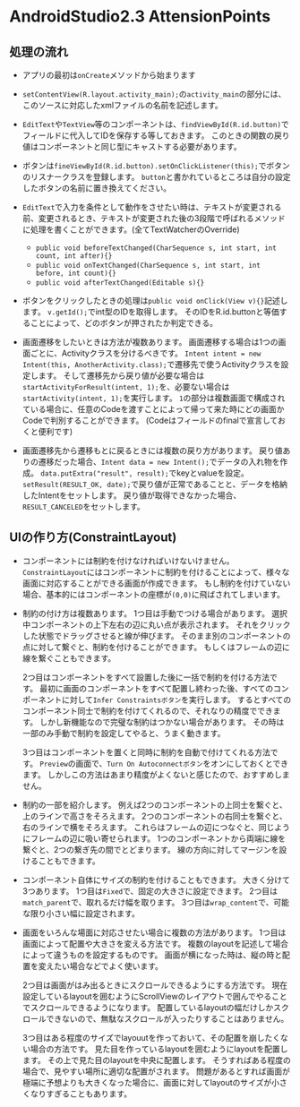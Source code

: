 ﻿# AndroidStudio2.3 AttensionPoints

## 処理の流れ
- アプリの最初は`onCreate`メソッドから始まります

- `setContentView(R.layout.activity_main);`の`activity_main`の部分には、このソースに対応したxmlファイルの名前を記述します。

- `EditText`や`TextView`等のコンポーネントは、`findViewById(R.id.button)`でフィールドに代入してIDを保存する等しておきます。
	このときの関数の戻り値はコンポーネントと同じ型にキャストする必要があります。

- ボタンは`fineViewById(R.id.button).setOnClickListener(this);`でボタンのリスナークラスを登録します。
	`button`と書かれているところは自分の設定したボタンの名前に置き換えてください。

- `EditText`で入力を条件として動作をさせたい時は、テキストが変更される前、変更されるとき、テキストが変更された後の3段階で呼ばれるメソッドに処理を書くことができます。(全てTextWatcherのOverride)
	- `public void beforeTextChanged(CharSequence s, int start, int count, int after){}`
	- `public void onTextChanged(CharSequence s, int start, int before, int count){}`
	- `public void afterTextChanged(Editable s){}`

- ボタンをクリックしたときの処理は`public void onClick(View v){}`記述します。
	`v.getId();`でint型のIDを取得します。
	そのIDをR.id.buttonと等価することによって、どのボタンが押されたか判定できる。

- 画面遷移をしたいときは方法が複数あります。
	画面遷移する場合は1つの画面ごとに、Activityクラスを分けるべきです。
	`Intent intent = new Intent(this, AnotherActivity.class);`で遷移先で使うActivityクラスを設定します。
	そして遷移先から戻り値が必要な場合は`startActivityForResult(intent, 1);`を、必要ない場合は`startActivity(intent, 1);`を実行します。
	`1`の部分は複数画面で構成されている場合に、任意のCodeを渡すことによって帰って来た時にどの画面かCodeで判別することができます。
	(Codeはフィールドのfinalで宣言しておくと便利です)

- 画面遷移先から遷移もとに戻るときには複数の戻り方があります。
	 戻り値ありの遷移だった場合、`Intent data = new Intent();`でデータの入れ物を作成。
	`data.putExtra("result", result);`でkeyとvalueを設定。
	`setResult(RESULT_OK, date);`で戻り値が正常であることと、データを格納したIntentをセットします。
	戻り値が取得できなかった場合、`RESULT_CANCELED`をセットします。


## UIの作り方(ConstraintLayout)
- コンポーネントには制約を付けなければいけないけません。
	`ConstraintLayout`にはコンポーネントに制約を付けることによって、様々な画面に対応することができる画面が作成できます。
	もし制約を付けていない場合、基本的にはコンポーネントの座標が`(0,0)`に飛ばされてしまいます。

- 制約の付け方は複数あります。
	1つ目は手動でつける場合があります。
	選択中コンポーネントの上下左右の辺に丸い点が表示されます。
	それをクリックした状態でドラッグさせると線が伸びます。
	そのまま別のコンポーネントの点に対して繋ぐと、制約を付けることができます。
	もしくはフレームの辺に線を繋ぐこともできます。

	2つ目はコンポーネントをすべて設置した後に一括で制約を付ける方法です。
	最初に画面のコンポーネントをすべて配置し終わった後、すべてのコンポーネントに対して`Infer Constraintsボタン`を実行します。
	するとすべてのコンポーネント同士で制約を付けてくれるので、それなりの精度でできます。
	しかし新機能なので完璧な制約はつかない場合があります。
	その時は一部のみ手動で制約を設定してやると、うまく動きます。

	3つ目はコンポーネントを置くと同時に制約を自動で付けてくれる方法です。
	`Preview`の画面で、`Turn On Autoconnectボタン`をオンにしておくとできます。
	しかしこの方法はあまり精度がよくないと感じたので、おすすめしません。

- 制約の一部を紹介します。
	例えば2つのコンポーネントの上同士を繋ぐと、上のラインで高さをそろえます。
	2つのコンポーネントの右同士を繋ぐと、右のラインで横をそろえます。
	これらはフレームの辺につなぐと、同じようにフレームの辺に吸い寄せられます。
	1つのコンポーネントから両端に線を繋ぐと、2つの繋ぎ先の間でとどまります。
	線の方向に対してマージンを設けることもできます。

- コンポーネント自体にサイズの制約を付けることもできます。
	大きく分けて3つあります。
	1つ目は`Fixed`で、固定の大きさに設定できます。
	2つ目は`match_parent`で、取れるだけ幅を取ります。
	3つ目は`wrap_content`で、可能な限り小さい幅に設定されます。

- 画面をいろんな場面に対応させたい場合に複数の方法があります。
	1つ目は画面によって配置や大きさを変える方法です。
	複数のlayoutを記述して場合によって違うものを設定するものです。
	画面が横になった時は、縦の時と配置を変えたい場合などでよく使います。

	2つ目は画面がはみ出るときにスクロールできるようにする方法です。
	現在設定しているlayoutを囲むようにScrollViewのレイアウトで囲んでやることでスクロールできるようになります。
	配置しているlayoutの幅だけしかスクロールできないので、無駄なスクロールが入ったりすることはありません。

	3つ目はある程度のサイズでlayouutを作っておいて、その配置を崩したくない場合の方法です。
	見た目を作っているlayoutを囲むようにlayoutを配置します。
	その上で見た目のlayoutを中央に配置します。
	そうすればある程度の場合で、見やすい場所に適切な配置がされます。
	問題があるとすれば画面が極端に予想よりも大きくなった場合に、画面に対してlayoutのサイズが小さくなりすぎることもあります。
